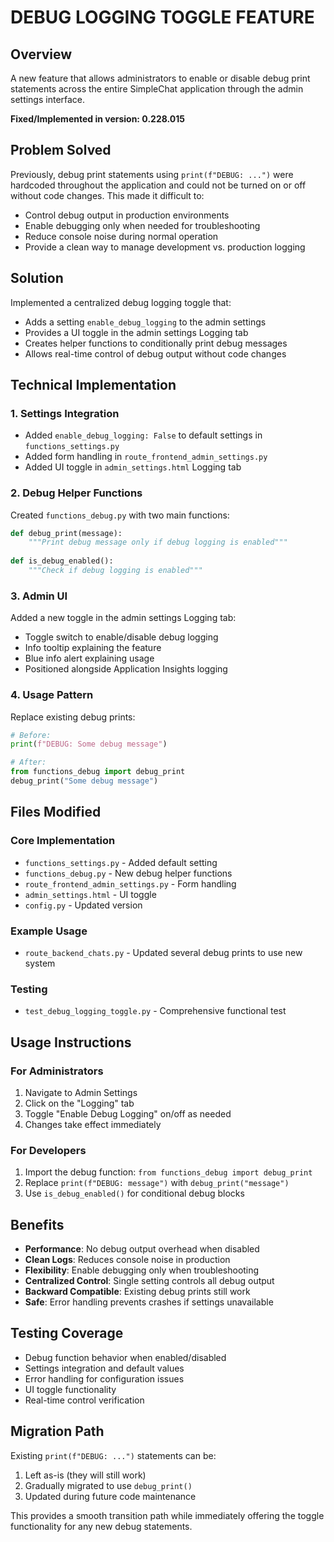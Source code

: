 # DEBUG LOGGING TOGGLE FEATURE

## Overview
A new feature that allows administrators to enable or disable debug print statements across the entire SimpleChat application through the admin settings interface.

**Fixed/Implemented in version: 0.228.015**

## Problem Solved
Previously, debug print statements using `print(f"DEBUG: ...")` were hardcoded throughout the application and could not be turned on or off without code changes. This made it difficult to:
- Control debug output in production environments
- Enable debugging only when needed for troubleshooting
- Reduce console noise during normal operation
- Provide a clean way to manage development vs. production logging

## Solution
Implemented a centralized debug logging toggle that:
- Adds a setting `enable_debug_logging` to the admin settings
- Provides a UI toggle in the admin settings Logging tab
- Creates helper functions to conditionally print debug messages
- Allows real-time control of debug output without code changes

## Technical Implementation

### 1. Settings Integration
- Added `enable_debug_logging: False` to default settings in `functions_settings.py`
- Added form handling in `route_frontend_admin_settings.py`
- Added UI toggle in `admin_settings.html` Logging tab

### 2. Debug Helper Functions
Created `functions_debug.py` with two main functions:

```python
def debug_print(message):
    """Print debug message only if debug logging is enabled"""
    
def is_debug_enabled():
    """Check if debug logging is enabled"""
```

### 3. Admin UI
Added a new toggle in the admin settings Logging tab:
- Toggle switch to enable/disable debug logging
- Info tooltip explaining the feature
- Blue info alert explaining usage
- Positioned alongside Application Insights logging

### 4. Usage Pattern
Replace existing debug prints:
```python
# Before:
print(f"DEBUG: Some debug message")

# After:
from functions_debug import debug_print
debug_print("Some debug message")
```

## Files Modified

### Core Implementation
- `functions_settings.py` - Added default setting
- `functions_debug.py` - New debug helper functions
- `route_frontend_admin_settings.py` - Form handling
- `admin_settings.html` - UI toggle
- `config.py` - Updated version

### Example Usage
- `route_backend_chats.py` - Updated several debug prints to use new system

### Testing
- `test_debug_logging_toggle.py` - Comprehensive functional test

## Usage Instructions

### For Administrators
1. Navigate to Admin Settings
2. Click on the "Logging" tab
3. Toggle "Enable Debug Logging" on/off as needed
4. Changes take effect immediately

### For Developers
1. Import the debug function: `from functions_debug import debug_print`
2. Replace `print(f"DEBUG: message")` with `debug_print("message")`
3. Use `is_debug_enabled()` for conditional debug blocks

## Benefits
- **Performance**: No debug output overhead when disabled
- **Clean Logs**: Reduces console noise in production
- **Flexibility**: Enable debugging only when troubleshooting
- **Centralized Control**: Single setting controls all debug output
- **Backward Compatible**: Existing debug prints still work
- **Safe**: Error handling prevents crashes if settings unavailable

## Testing Coverage
- Debug function behavior when enabled/disabled
- Settings integration and default values
- Error handling for configuration issues
- UI toggle functionality
- Real-time control verification

## Migration Path
Existing `print(f"DEBUG: ...")` statements can be:
1. Left as-is (they will still work)
2. Gradually migrated to use `debug_print()` 
3. Updated during future code maintenance

This provides a smooth transition path while immediately offering the toggle functionality for any new debug statements.